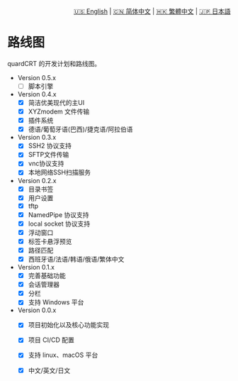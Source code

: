 <div style="text-align: right"><a href="../../en/latest/roadmap.html">🇺🇸 English</a> | <a href="../../zh-cn/latest/roadmap.html">🇨🇳 简体中文</a> | <a href="../../zh-tw/latest/roadmap.html">🇭🇰 繁體中文</a> | <a href="../../ja/latest/roadmap.html">🇯🇵 日本語</a></div>

# 路线图

quardCRT 的开发计划和路线图。

- Version 0.5.x
    - [ ] 脚本引擎

- Version 0.4.x
    - [x] 简洁优美现代的主UI
    - [x] XYZmodem 文件传输
    - [x] 插件系统
    - [x] 德语/葡萄牙语(巴西)/捷克语/阿拉伯语

- Version 0.3.x
    - [x] SSH2 协议支持
    - [x] SFTP文件传输
    - [x] vnc协议支持
    - [x] 本地网络SSH扫描服务

- Version 0.2.x
    - [x] 目录书签
    - [x] 用户设置
    - [x] tftp
    - [x] NamedPipe 协议支持
    - [x] local socket 协议支持
    - [x] 浮动窗口
    - [x] 标签卡悬浮预览
    - [x] 路径匹配
    - [x] 西班牙语/法语/韩语/俄语/繁体中文

- Version 0.1.x
    - [x] 完善基础功能
    - [x] 会话管理器
    - [x] 分栏
    - [x] 支持 Windows 平台

- Version 0.0.x
  - [x] 项目初始化以及核心功能实现
  - [x] 项目 CI/CD 配置
  - [x] 支持 linux、macOS 平台
  - [x] 中文/英文/日文

